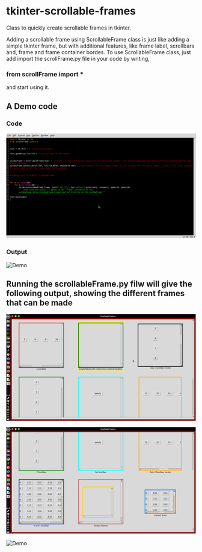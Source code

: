 # tkinter-scrollable-frames
Class to quickly create scrollable frames in tkinter.

Adding a scrollable frame using ScrollableFrame class is just like adding a simple tkinter frame, but with additional features, like frame label, scrollbars and, frame and frame container bordes.
To use ScrollableFrame class, just add import the scrollFrame.py file in your code by writing,
### from scrollFrame import *
and start using it.

## A Demo code
### Code
![Demo](https://github.com/sumqwerty/tkinter-scrollable-frames/blob/main/demoPics/sFrameE.png)

### Output
![Demo](https://github.com/sumqwerty/tkinter-scrollable-frames/blob/main/demoPics/scrollableFrameExample.gif)



## Running the scrollableFrame.py filw will give the following output, showing the different frames that can be made
![Demo](https://github.com/sumqwerty/tkinter-scrollable-frames/blob/main/demoPics/output1.png)


![Demo](https://github.com/sumqwerty/tkinter-scrollable-frames/blob/main/demoPics/output2.png)


![Demo](https://github.com/sumqwerty/tkinter-scrollable-frames/blob/main/demoPics/scrollableFrame.gif)

